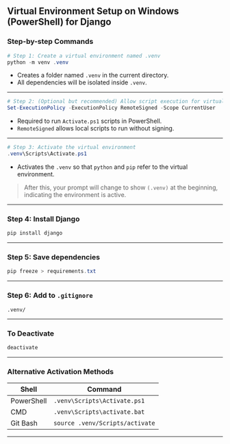 ## Virtual Environment Setup on **Windows (PowerShell)** for Django

### Step-by-step Commands

```powershell
# Step 1: Create a virtual environment named .venv
python -m venv .venv
```

* Creates a folder named `.venv` in the current directory.
* All dependencies will be isolated inside `.venv`.

---

```powershell
# Step 2: (Optional but recommended) Allow script execution for virtual envs
Set-ExecutionPolicy -ExecutionPolicy RemoteSigned -Scope CurrentUser
```

* Required to run `Activate.ps1` scripts in PowerShell.
* `RemoteSigned` allows local scripts to run without signing.

---

```powershell
# Step 3: Activate the virtual environment
.venv\Scripts\Activate.ps1
```

* Activates the `.venv` so that `python` and `pip` refer to the virtual environment.

> After this, your prompt will change to show `(.venv)` at the beginning, indicating the environment is active.

---

### Step 4: Install Django

```powershell
pip install django
```

---

### Step 5: Save dependencies

```powershell
pip freeze > requirements.txt
```

---

### Step 6: Add to `.gitignore`

```
.venv/
```

---

### To Deactivate

```powershell
deactivate
```

---

### Alternative Activation Methods

| Shell      | Command                         |
| ---------- | ------------------------------- |
| PowerShell | `.venv\Scripts\Activate.ps1`    |
| CMD        | `.venv\Scripts\activate.bat`    |
| Git Bash   | `source .venv/Scripts/activate` |

---
